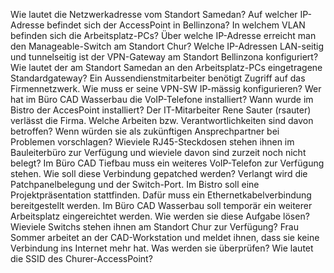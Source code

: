 Wie lautet die Netzwerkadresse vom Standort Samedan?
Auf welcher IP-Adresse befindet sich der AccessPoint in Bellinzona?
In welchem VLAN befinden sich die Arbeitsplatz-PCs?
Über welche IP-Adresse erreicht man den Manageable-Switch am Standort Chur?
Welche IP-Adressen LAN-seitig und tunnelseitig ist der VPN-Gateway am Standort Bellinzona konfiguriert?
Wie lautet der am Standort Samedan an den Arbeitsplatz-PCs eingetragene Standardgateway?
Ein Aussendienstmitarbeiter benötigt Zugriff auf das Firmennetzwerk. Wie muss er seine VPN-SW IP-mässig konfigurieren?
Wer hat im Büro CAD Wasserbau die VoIP-Telefone installiert?
Wann wurde im Bistro der AccesPoint installiert?
Der IT-Mitarbeiter Rene Sauter (rsauter) verlässt die Firma. Welche Arbeiten bzw. Verantwortlichkeiten sind davon betroffen? Wenn würden sie als zukünftigen Ansprechpartner bei Problemen vorschlagen?
Wieviele RJ45-Steckdosen stehen ihnen im Bauleiterbüro zur Verfügung und wieviele davon sind zurzeit noch nicht belegt?
Im Büro CAD Tiefbau muss ein weiteres VoIP-Telefon zur Verfügung stehen. Wie soll diese Verbindung gepatched werden? Verlangt wird die Patchpanelbelegung und der Switch-Port.
Im Bistro soll eine Projektpräsentation stattfinden. Dafür muss ein Ethernetkabelverbindung bereitgestellt werden.
Im Büro CAD Wasserbau soll temporär ein weiterer Arbeitsplatz eingereichtet werden. Wie werden sie diese Aufgabe lösen?
Wieviele Switchs stehen ihnen am Standort Chur zur Verfügung?
Frau Sommer arbeitet an der CAD-Workstation und meldet ihnen, dass sie keine Verbindung ins Internet mehr hat. Was werden sie überprüfen?
Wie lautet die SSID des Churer-AccessPoint?

